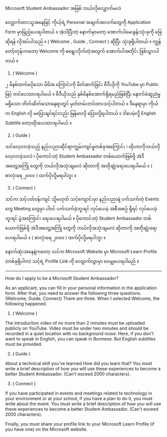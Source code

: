 Microsoft Student Ambassador အဖြစ် ဘယ်လိုလျှောက်မလဲ

လျှောက်ထားသူအနေဖြင့် ကိုယ့်ရဲ့ Personal အချက်အလက်တွေကို Application  Form မှာဖြည့်ပေးရပါတယ် ။ အဲ့‌ဒါပြီးတဲ့ နောက်မှာတော့ အောက်ပါမေးခွန်းသုံးခုကို ဖြေဆိုရန် လိုအပ်ပါသည် ။ ( Welcome , Guide , Connect ) ဆိုပြီး သုံးခုရှိပါတယ် ။ ကျွန်တော့်တုန်းကတော့ Welcome ကို စရွေးလိုက်တဲ့အတွက် အောက်ပါအတိုင်း ဖြစ်သွားပါတယ် ။ 

1. ( Welcome ) 

၂  မိနစ်ထက်မပိုသော မိမိအ‌‌ ကြောင်းကို မိတ်ဆက်ခြင်း ဗီဒီယိုကို YouTube မှာ Public ဖြင့် တင်ပေးထားရပါမယ် ။ ဗီဒီယိုသည် နှစ်မိနစ်အောက်ရှိရမည်ဖြစ်ပြီး နောက်ခံဆူညံမှုမရှိသော တိတ်ဆိတ်သောနေရာတွင် မှတ်တမ်းတင်ထားသင့်ပါတယ် ။ ဒီနေရာမှာ ကိုယ်က English လို မပြောချင်ရင်လည်း မြန်မာလို‌ ပြောလို့ရပါတယ် ။ ဒါပေမဲ့လို့  English Subtitle တော့ထိုးပေးထားရပါမယ် ။


2. ( Guide )

သင်လေ့လာခဲ့သည့် နည်းပညာဆိုင်ရာကျွမ်းကျင်မှုတစ်ခုအကြောင်း ၊ ထိုဟာကိုဘယ်လိုလေ့လာခဲ့သလဲ ၊ ပိုကောင်းတဲ့ Student Ambassador တစ်ယောက်ဖြစ်ဖို့ အဲဒီအတွေ့အကြုံ‌ တွေကို ဘယ်လိုအသုံးချမလဲ ဆိုတာကို အတိုချုံးရေးပေးရပါမယ် ။ ( စာလုံးရေ ၂၀၀၀ ) ထက်ပိုလို့မရပါဘူး ။

3. ( Connect )

သင်က သင့်ပတ်၀န်းကျင် သို့မဟုတ် သင့်ကျောင်းမှာ နည်းပညာနဲ့ ပက်သက်တဲ့ Events တွေ Meeting တွေမှာ ပါ၀င် ပက်သက်ခဲ့ဘူးရင် လုပ်ပေးမဲ့ အစီအစဉ် ရှိရင် လုပ်ပေးခဲ့ဘူးရင် ပွဲအကြောင်း ရေးပေးရပါမယ် ။ ပိုကောင်းတဲ့ Student Ambassador တစ်ယောက်ဖြစ်ဖို့ အဲဒီအတွေ့အကြုံ‌ တွေကို ဘယ်လိုအသုံးချမလဲ ဆိုတာကို အတိုချုံးရေးပေးရပါမယ် ။ ( စာလုံးရေ ၂၀၀၀ ) ထက်ပိုလို့မရပါဘူး ။

နောက်ဆုံးအနေနဲ့ကတော့ သင်က Microsoft Website မှာ Microsoft Learn Profile (တစ်ခုရှိပါက) သင့်ရဲ့ Profile Link ကို လျောက်လွှာမှာ ဝေမျှပေးရပါမည် ။

**********************************

How do I apply to be a Microsoft Student Ambassador?

As an applicant, you can fill in your personal information in the application form. After that, you need to answer the following three questions. (Welcome, Guide, Connect) There are three. When I selected Welcome, the following happened.

1. ( Welcome )

The introduction video of no more than 2 minutes must be uploaded publicly on YouTube. Video must be under two minutes and should be recorded in a quiet location with no background noise. Here, if you don't want to speak in English, you can speak in Burmese. But English subtitles must be provided.

2. ( Guide )

About a technical skill you've learned How did you learn that? You must write a brief description of how you will use these experiences to become a better Student Ambassador. (Can't exceed 2000 characters).

3. ( Connect )

If you have participated in events and meetings related to technology in your environment or at your school, if you have a plan to do it, you must write about the event. You must write a brief description of how you will use these experiences to become a better Student Ambassador. (Can't exceed 2000 characters).

Finally, you must share your profile link to your Microsoft Learn Profile (if you have one) on the Microsoft website.
